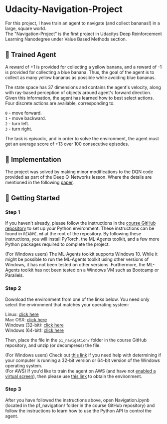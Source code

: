 # Udacity-Navigation-Project

For this project, I have train an agent to navigate (and collect bananas!) in a large, square world.  
The "Navigation-Project" is the first project in Udacitys Deep Reinforcement Learning Nanodegree under Value Based Methods section.


## 🍌 Trained Agent

A reward of +1 is provided for collecting a yellow banana, and a reward of -1 is provided for collecting a blue banana. Thus, the goal of the agent is to collect as many yellow bananas as possible while avoiding blue bananas.

The state space has 37 dimensions and contains the agent's velocity, along with ray-based perception of objects around agent's forward direction. Given this information, the agent has learned how to best select actions. Four discrete actions are available, corresponding to:  

`0` - move forward.  
`1` - move backward.  
`2` - turn left.  
`3` - turn right.  

The task is episodic, and in order to solve the environment, the agent must get an average score of +13 over 100 consecutive episodes.

## 🍌 Implementation
The project was solved by making minor modifications to the DQN code provided as part of the Deep Q-Networks lesson. Where the details are mentioned in the following [paper](https://storage.googleapis.com/deepmind-media/dqn/DQNNaturePaper.pdf).

## 🍌 Getting Started
### Step 1
If you haven't already, please follow the instructions in the [course GitHub repository](https://github.com/udacity/Value-based-methods#dependencies) to set up your Python environment. These instructions can be found in `README.md` at the root of the repository. By following these instructions, you will install PyTorch, the ML-Agents toolkit, and a few more Python packages required to complete the project.

(For Windows users) The ML-Agents toolkit supports Windows 10. While it might be possible to run the ML-Agents toolkit using other versions of Windows, it has not been tested on other versions. Furthermore, the ML-Agents toolkit has not been tested on a Windows VM such as Bootcamp or Parallels.

### Step 2
Download the environment from one of the links below. You need only select the environment that matches your operating system:  

Linux: [click here](https://s3-us-west-1.amazonaws.com/udacity-drlnd/P1/Banana/Banana_Linux.zip)  
Mac OSX: [click here](https://s3-us-west-1.amazonaws.com/udacity-drlnd/P1/Banana/Banana.app.zip)  
Windows (32-bit): [click here](https://s3-us-west-1.amazonaws.com/udacity-drlnd/P1/Banana/Banana_Windows_x86.zip)  
Windows (64-bit): [click here](https://s3-us-west-1.amazonaws.com/udacity-drlnd/P1/Banana/Banana_Windows_x86_64.zip)  

Then, place the file in the `p1_navigation/` folder in the course GitHub repository, and unzip (or decompress) the file.

(For Windows users) Check out [this link](https://support.microsoft.com/en-us/help/827218/how-to-determine-whether-a-computer-is-running-a-32-bit-version-or-64) if you need help with determining if your computer is running a 32-bit version or 64-bit version of the Windows operating system.  
(For AWS) If you'd like to train the agent on AWS (and have not [enabled a virtual screen](https://github.com/Unity-Technologies/ml-agents/blob/master/docs/Training-on-Amazon-Web-Service.md)), then please use [this link](https://s3-us-west-1.amazonaws.com/udacity-drlnd/P1/Banana/Banana_Linux_NoVis.zip) to obtain the environment.

### Step 3
After you have followed the instructions above, open Navigation.ipynb (located in the p1_navigation/ folder in the course GitHub repository) and follow the instructions to learn how to use the Python API to control the agent.
